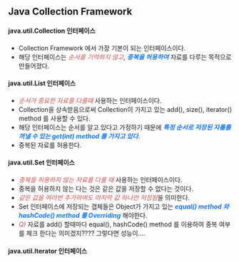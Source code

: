 <style>
r { color: #CD5050 }
o { color: #FF9614 }
g { color: #2C952C }
b { color: #1478FF }
</style>

## Java Collection Framework

#### java.util.Collection 인터페이스

- Collection Framework 에서 가장 기본이 되는 인터페이스이다.
- 해당 인터페이스는 <r>_순서를 기억하지 않고_</r>, <b>_중복을 허용하여_</b> 자료를 다루는 목적으로 만들어졌다.

#### java.util.List 인터페이스

- <r>_순서가 중요한 자료를 다룰때_</r> 사용하는 인터페이스이다.
- Collection을 상속받음으로써 Collection이 가지고 있는 add(), size(), iterator() method 를 사용할 수 있다.
- 해당 인터페이스는 순서를 알고 있다고 가정하기 때문에 <b>_특정 순서로 저장된 자룔를 꺼낼 수 있는 get(int) method 를 가지고 있다_</b>.
- 중복된 자료를 허용한다.

#### java.util.Set 인터페이스

- <r>_중복을 허용하지 않는 자료를 다룰 때_</r> 사용하는 인터페이스이다.
- 중복을 허용하지 않는 다는 것은 같은 값을 저장할 수 없다는 것이다.
- <r>_같은 값을 여러번 추가하여도 마지막 값 하나만 저장됨_</r>을 의미한다.
- Set 인터페이스에 저장되는 갭체들은 Object가 가지고 있는 <b>_equal() method 와 hashCode() method 를 Overriding_</b> 해야한다.
- <r>_Q)_</r> 자료를 add() 할때마다 equal(), hashCode() method 를 이용하여 중복 여부를 체크 한다는 의미겠지???? 그렇다면 성능이....

#### java.util.Iterator 인터페이스

